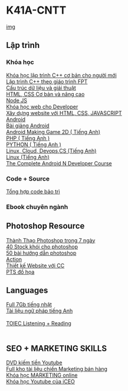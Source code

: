 # K41A-CNTT
[img](http://i.imgur.com/bFZjxhU.jpg)
## Lập trình
### Khóa học
[Khóa học lập trình C++ cơ bản cho người mới](https://drive.google.com/open?id=0B7ko2dE1jBIZNzRnNTFIaW5oTWc)
</br>
[Lập trình C++ theo giáo trình FPT](https://drive.google.com/open?id=0B8gLpY1Bx6geX3lrajB0YWJvbEU)
</br>
[Cấu trúc dữ liệu và giải thuật](https://drive.google.com/open?id=0B4fU5__VXkIkbG5NYS1HV013bm8)
</br>
[HTML, CSS Cơ bản và nâng cao](https://drive.google.com/open?id=0B3IBGmbtuBuKN3RCN2d3SVBOMVU)
</br>
[Node JS](https://drive.google.com/open?id=0B4fU5__VXkIkcGVSMGpJZDN6LUU)
</br>
[Khóa học web cho Developer](https://drive.google.com/open?id=0B2fgn1d3MKNhalhLb2s5REczYTA)
</br>
[Xây dựng website với HTML, CSS, JAVASCRIPT](https://drive.google.com/open?id=0B0V7wc0waBhXMjBkOEZfOWRHaWc)
</br>
[Android](https://drive.google.com/open?id=0B5sF4Deygw4SVHlreGdua3ZHQUk)
</br>
[Bài giảng Android](https://drive.google.com/open?id=0B6XdA1Pj4hbJaUVrdVlWYkRXb0E)
</br>
[Android Making Game 2D ( Tiếng Anh)](https://drive.google.com/open?id=0B6RiB8cVZQhmNFNEbWNubEMwQ3c)
</br>
[PHP ( Tiếng Anh )](https://drive.google.com/open?id=0ByWO0aO1eI_MbExXU3JXZWNZZGM)
</br>
[PYTHON ( Tiếng Anh ) ](https://drive.google.com/open?id=0ByWO0aO1eI_MQzRhNXJocjgzczQ)
</br>
[Linux, Cloud, Devops,CS (Tiếng Anh)](https://drive.google.com/open?id=0ByWO0aO1eI_Md0RwS1RzbWlHUWM)
</br>
[Linux (Tiếng Anh)](https://drive.google.com/open?id=0ByWO0aO1eI_Md0RwS1RzbWlHUWM)
</br>
[The Complete Android N Developer Course](https://drive.google.com/open?id=0B2bhD8pA3bbDSlVORjdoNy1oTVk)
</br>
### Code + Source
[Tổng hợp code bảo trì](https://drive.google.com/open?id=0B1vM-g4MVgnRTnIwT2RxcWNBaVU)
### Ebook chuyên ngành

## Photoshop Resource
[Thành Thạo Photoshop trong 7 ngày](https://drive.google.com/open?id=0B7_qLHAxvTkYOHNDOXh3OU5xVEE)
</br>
[40 Stock khói cho photoshop](https://drive.google.com/open?id=0B5sF4Deygw4SMVl2SXJsdGJKczA)
</br>
[50 bài hướng dẫn photoshop](https://drive.google.com/open?id=0B8LEXdy_V7joTzlha2pLRFpGT2s)
</br>
[Action](https://drive.google.com/open?id=0B5sF4Deygw4SVHlreGdua3ZHQUk)
</br>
[Thiết kế Website với CC](https://drive.google.com/open?id=0BxWzdKuyBcavd2pNa0xGM2RzZlk)
</br>
[PTS đồ họa](https://drive.google.com/open?id=0B8SeNfSA8dK3MVloU2Y5VkVoN2M)
## Languages
[Full 7Gb tiếng nhật](https://drive.google.com/open?id=0B7-XLxEYdD96WEMzZFNzQUk1RlU)
</br>
[Tài liệu ngữ pháp tiếng Anh](https://drive.google.com/open?id=0B0P98bMjL3wvblJFLTNVdmhZdGM)   
</br>
[TOIEC Listening + Reading](https://drive.google.com/open?id=0B5j71HR-ZBVlVnRuWE90MTA0RzQ)  
</br>          
## SEO + MARKETING SKILLS
[DVD kiếm tiền Youtube](https://drive.google.com/open?id=0B0lvZTHndH6Ma1JWR3M2VV9FYXM)
</br>
[Full kho tài liệu chiến Marketing bán hàng](https://drive.google.com/open?id=0B4fNGIPGYfkMejRhdnNudlloMHM)
</br>
[Khóa học MARKETING online](https://drive.google.com/open?id=0B_7w1kPnxhJaWFN2Rmo4WVNSYWM)
</br>
[Khóa học Youtube của iCEO](https://drive.google.com/open?id=0B3xE3_Qmju9celhDR21FQ3JraTg)
</br>
